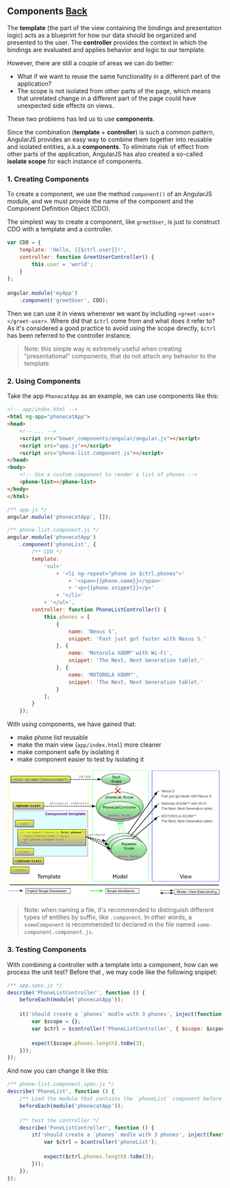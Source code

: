 ## Components [Back](./../angular1.md)

The **template** (the part of the view containing the bindings and presentation logic) acts as a blueprint for how our data should be organized and presented to the user. The **controller** provides the context in which the bindings are evaluated and applies behavior and logic to our template.

However, there are still a couple of areas we can do better:

- What if we want to reuse the same functionality in a different part of the application?
- The scope is not isolated from other parts of the page, which means that unrelated change in a different part of the page could have unexpected side effects on views.

These two problems has led us to use **components**.

Since the combination (**template** + **controller**) is such a common pattern, AngularJS provides an easy way to combine them together into reusable and isolated entities, a.k.a **components**. To eliminate risk of effect from other parts of the application, AngularJS has also created a so-called **isolate scope** for each instance of components.

### 1. Creating Components

To create a component, we use the method `component()` of an AngularJS module, and we must provide the name of the component and the Component Definition Object (CDO).

The simplest way to create a component, like `greetUser`, is just to construct CDO with a template and a controller.

```js
var CDO = {
    template: 'Hello, {{$ctrl.user}}!',
    controller: function GreetUserController() {
        this.user = 'world';
    }
};

angular.module('myApp')
    .component('greetUser', CDO);
```

Then we can use it in views whenever we want by including `<greet-user></greet-user>`. Where did that `$ctrl` come from and what does it refer to? As it's considered a good practice to avoid using the scope directly, `$ctrl` has been referred to the controller instance.

> Note: this simple way is extremely useful when creating "presentational" components, that do not attach any behavior to the template.

### 2. Using Components

Take the app `PhonecatApp` as an example, we can use components like this:

```html
<!-- app/index.html -->
<html ng-app="phonecatApp">
<head>
    <!-- ... -->
    <script src="bower_components/angular/angular.js"></script>
    <script src="app.js"></script>
    <script src="phone-list.component.js"></script>
</head>
<body>
    <!-- Use a custom component to render a list of phones -->
    <phone-list></phone-list>
</body>
</html>
```

```js
/** app.js */
angular.module('phonecatApp', []);
```

```js
/** phone-list.component.js */
angular.module('phonecatApp')
    .component('phoneList', {
        /** CDO */
        template:
            '<ul>'
                + '<li ng-repeat="phone in $ctrl.phones">'
                    + '<span>{{phone.name}}</span>'
                    + '<p>{{phone.snippet}}</p>'
                + '</li>'
            + '</ul>',
        controller: function PhoneListController() {
            this.phones = [
                {
                    name: 'Nexus S',
                    snippet: 'Fast just got faster with Nexus S.'
                }, {
                    name: 'Motorola XOOM™ with Wi-Fi',
                    snippet: 'The Next, Next Generation tablet.'
                }, {
                    name: 'MOTOROLA XOOM™',
                    snippet: 'The Next, Next Generation tablet.'
                }
            ];
        }
    });
```

With using components, we have gained that:

- make phone list reusable
- make the main view (`app/index.html`) more cleaner
- make component safe by isolating it
- make component easier to test by isolating it

<p align="center">
    <img src="./tutorial_03.png" />
</p>

> Note: when naming a file, it's recommended to distinguish different types of entities by suffix, like `.component`. In other words, a `someComponent` is recommended to declared in the file named `some-component.component.js`.

### 3. Testing Components

With combining a controller with a template into a component, how can we process the unit test? Before that , we may code like the following snpipet:

```js
/** app.spec.js */
describe('PhoneListController', function () {
    beforeEach(module('phonecatApp'));

    it('should create a `phones` modle with 3 phones', inject(function ($controller) {
        var $scope = {};
        var $ctrl = $controller('PhoneListController', { $scope: $scpoe });

        expect($scope.phones.length).toBe(3);
    }));
});
```

And now you can change it like this:

```js
/** phone-list.component.spec.js */
describe('PhoneList', function () {
    /** Load the module that contains the `phoneList` component before each test */
    beforeEach(module('phonecatApp'));
    
    /** test the controller */
    describe('PoneListController', function () {
        it('should create a `phones` modle with 3 phones', inject(function ($controller) {
            var $ctrl = $controller('phoneList');
    
            expect($ctrl.phones.length).toBe(3);
        }));
    });
});
```

